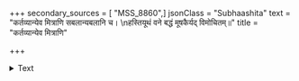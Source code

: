 +++
secondary_sources = [ "MSS_8860",]
jsonClass = "Subhaashita"
text = "कर्तव्यान्येव मित्राणि सबलान्यबलानि च।  \nहस्तियूथं वने बद्धं मूषकैर्यद् विमोचितम्॥"
title = "कर्तव्यान्येव मित्राणि"

+++

<details><summary>Text</summary>

कर्तव्यान्येव मित्राणि सबलान्यबलानि च।  
हस्तियूथं वने बद्धं मूषकैर्यद् विमोचितम्॥
</details>
